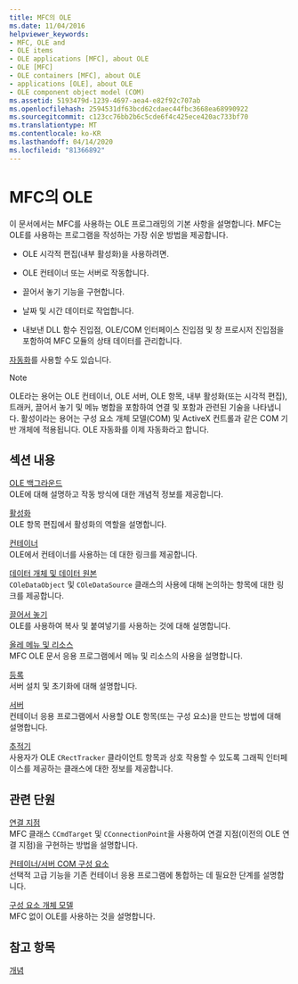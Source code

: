 ```yaml
---
title: MFC의 OLE
ms.date: 11/04/2016
helpviewer_keywords:
- MFC, OLE and
- OLE items
- OLE applications [MFC], about OLE
- OLE [MFC]
- OLE containers [MFC], about OLE
- applications [OLE], about OLE
- OLE component object model (COM)
ms.assetid: 5193479d-1239-4697-aea4-e82f92c707ab
ms.openlocfilehash: 2594531df63bcd62cdaec44fbc3668ea68990922
ms.sourcegitcommit: c123cc76bb2b6c5cde6f4c425ece420ac733bf70
ms.translationtype: MT
ms.contentlocale: ko-KR
ms.lasthandoff: 04/14/2020
ms.locfileid: "81366892"
---
```

# <a name="ole-in-mfc"></a>MFC의 OLE

이 문서에서는 MFC를 사용하는 OLE 프로그래밍의 기본 사항을 설명합니다. MFC는 OLE를 사용하는 프로그램을 작성하는 가장 쉬운 방법을 제공합니다.

- OLE 시각적 편집(내부 활성화)을 사용하려면.

- OLE 컨테이너 또는 서버로 작동합니다.

- 끌어서 놓기 기능을 구현합니다.

- 날짜 및 시간 데이터로 작업합니다.

- 내보낸 DLL 함수 진입점, OLE/COM 인터페이스 진입점 및 창 프로시저 진입점을 포함하여 MFC 모듈의 상태 데이터를 관리합니다.

[자동화](../mfc/automation.md)를 사용할 수도 있습니다.

> [!NOTE]
> OLE라는 용어는 OLE 컨테이너, OLE 서버, OLE 항목, 내부 활성화(또는 시각적 편집), 트래커, 끌어서 놓기 및 메뉴 병합을 포함하여 연결 및 포함과 관련된 기술을 나타냅니다. 활성이라는 용어는 구성 요소 개체 모델(COM) 및 ActiveX 컨트롤과 같은 COM 기반 개체에 적용됩니다. OLE 자동화를 이제 자동화라고 합니다.

## <a name="in-this-section"></a>섹션 내용

[OLE 백그라운드](../mfc/ole-background.md)<br/>
OLE에 대해 설명하고 작동 방식에 대한 개념적 정보를 제공합니다.

[활성화](../mfc/activation-cpp.md)<br/>
OLE 항목 편집에서 활성화의 역할을 설명합니다.

[컨테이너](../mfc/containers.md)<br/>
OLE에서 컨테이너를 사용하는 데 대한 링크를 제공합니다.

[데이터 개체 및 데이터 원본](../mfc/data-objects-and-data-sources-ole.md)<br/>
`COleDataObject` 및 `COleDataSource` 클래스의 사용에 대해 논의하는 항목에 대한 링크를 제공합니다.

[끌어서 놓기](../mfc/drag-and-drop-ole.md)<br/>
OLE를 사용하여 복사 및 붙여넣기를 사용하는 것에 대해 설명합니다.

[올레 메뉴 및 리소스](../mfc/menus-and-resources-ole.md)<br/>
MFC OLE 문서 응용 프로그램에서 메뉴 및 리소스의 사용을 설명합니다.

[등록](../mfc/registration.md)<br/>
서버 설치 및 초기화에 대해 설명합니다.

[서버](../mfc/servers.md)<br/>
컨테이너 응용 프로그램에서 사용할 OLE 항목(또는 구성 요소)을 만드는 방법에 대해 설명합니다.

[추적기](../mfc/trackers.md)<br/>
사용자가 OLE `CRectTracker` 클라이언트 항목과 상호 작용할 수 있도록 그래픽 인터페이스를 제공하는 클래스에 대한 정보를 제공합니다.

## <a name="related-sections"></a>관련 단원

[연결 지점](../mfc/connection-points.md)<br/>
MFC 클래스 `CCmdTarget` 및 `CConnectionPoint`을 사용하여 연결 지점(이전의 OLE 연결 지점)을 구현하는 방법을 설명합니다.

[컨테이너/서버 COM 구성 요소](../mfc/containers-advanced-features.md)<br/>
선택적 고급 기능을 기존 컨테이너 응용 프로그램에 통합하는 데 필요한 단계를 설명합니다.

[구성 요소 개체 모델](/windows/win32/com/the-component-object-model)<br/>
MFC 없이 OLE를 사용하는 것을 설명합니다.

## <a name="see-also"></a>참고 항목

[개념](../mfc/mfc-concepts.md)
